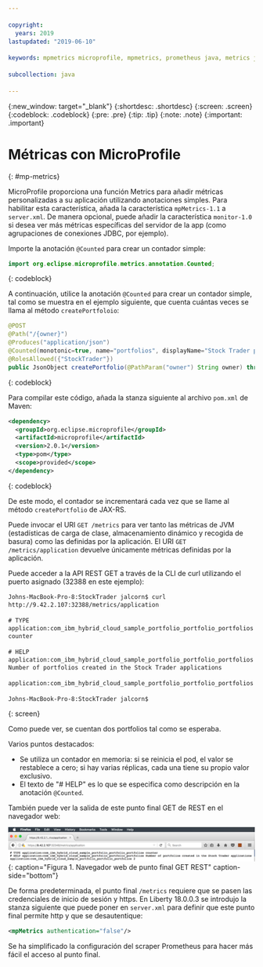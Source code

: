 ```yaml
---

copyright:
  years: 2019
lastupdated: "2019-06-10"

keywords: mpmetrics microprofile, mpmetrics, prometheus java, metrics java, microprofile metrics

subcollection: java

---
```


{:new_window: target="_blank"}
{:shortdesc: .shortdesc}
{:screen: .screen}
{:codeblock: .codeblock}
{:pre: .pre}
{:tip: .tip}
{:note: .note}
{:important: .important}

# Métricas con MicroProfile
{: #mp-metrics}

MicroProfile proporciona una función Metrics para añadir métricas personalizadas a su aplicación utilizando anotaciones simples. Para habilitar esta característica, añada la característica `mpMetrics-1.1` a `server.xml`. De manera opcional, puede añadir la característica `monitor-1.0` si desea ver más métricas específicas del servidor de la app (como agrupaciones de conexiones JDBC, por ejemplo).

Importe la anotación `@Counted` para crear un contador simple:

```java
import org.eclipse.microprofile.metrics.annotation.Counted;
```
{: codeblock}

A continuación, utilice la anotación `@Counted` para crear un contador simple, tal como se muestra en el ejemplo siguiente, que cuenta cuántas veces se llama al método `createPortfoloio`: 

```java
@POST
@Path("/{owner}")
@Produces("application/json")
@Counted(monotonic=true, name="portfolios", displayName="Stock Trader portfolios", description="Number of portfolios created in the Stock Trader applications")
@RolesAllowed({"StockTrader"})
public JsonObject createPortfolio(@PathParam("owner") String owner) throws SQLException {
```
{: codeblock}

Para compilar este código, añada la stanza siguiente al archivo `pom.xml` de Maven:

```xml
<dependency>
  <groupId>org.eclipse.microprofile</groupId>
  <artifactId>microprofile</artifactId>
  <version>2.0.1</version>
  <type>pom</type>
  <scope>provided</scope>
</dependency>
```
{: codeblock}

De este modo, el contador se incrementará cada vez que se llame al método `createPortfolio` de JAX-RS. 

Puede invocar el URI `GET /metrics` para ver tanto las métricas de JVM (estadísticas de carga de clase, almacenamiento dinámico y recogida de basura) como las definidas por la aplicación. El URI `GET /metrics/application` devuelve únicamente métricas definidas por la aplicación. 

Puede acceder a la API REST GET a través de la CLI de curl utilizando el puerto asignado (32388 en este ejemplo):

```
Johns-MacBook-Pro-8:StockTrader jalcorn$ curl http://9.42.2.107:32388/metrics/application

# TYPE application:com_ibm_hybrid_cloud_sample_portfolio_portfolio_portfolios counter

# HELP application:com_ibm_hybrid_cloud_sample_portfolio_portfolio_portfolios Number of portfolios created in the Stock Trader applications

application:com_ibm_hybrid_cloud_sample_portfolio_portfolio_portfolios

Johns-MacBook-Pro-8:StockTrader jalcorn$
```
{: screen}

Como puede ver, se cuentan dos portfolios tal como se esperaba. 

Varios puntos destacados:
- Se utiliza un contador en memoria: si se reinicia el pod, el valor se restablece a cero; si hay varias réplicas, cada una tiene su propio valor exclusivo.
- El texto de "# HELP" es lo que se especifica como descripción en la anotación `@Counted`.

También puede ver la salida de este punto final GET de REST en el navegador web:

![Navegador web de punto final GET REST](images/microprofile-metrics-image1.png "Navegador web de punto final GET REST")
{: caption="Figura 1. Navegador web de punto final GET REST" caption-side="bottom"}

De forma predeterminada, el punto final `/metrics` requiere que se pasen las credenciales de inicio de sesión y https. En Liberty 18.0.0.3 se introdujo la stanza siguiente que puede poner en
`server.xml` para definir que este punto final permite http y que se desautentique:

```xml
<mpMetrics authentication="false"/>
```

Se ha simplificado la configuración del scraper Prometheus para hacer más fácil el acceso al punto final.
